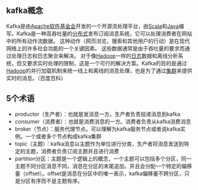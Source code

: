 ## kafka概念

Kafka是由[Apache软件基金会](https://baike.baidu.com/item/Apache软件基金会)开发的一个开源流处理平台，由[Scala](https://baike.baidu.com/item/Scala/2462287)和[Java](https://baike.baidu.com/item/Java/85979)编写。Kafka是一种高吞吐量的[分布式](https://baike.baidu.com/item/分布式/19276232)发布订阅消息系统，它可以处理消费者在网站中的所有动作流数据。 这种动作（网页浏览，搜索和其他用户的行动）是在现代网络上的许多社会功能的一个关键因素。 这些数据通常是由于吞吐量的要求而通过处理日志和日志聚合来解决。 对于像[Hadoop](https://baike.baidu.com/item/Hadoop)一样的[日志](https://baike.baidu.com/item/日志/2769135)数据和离线分析系统，但又要求实时处理的限制，这是一个可行的解决方案。Kafka的目的是通过[Hadoop](https://baike.baidu.com/item/Hadoop)的并行加载机制来统一线上和离线的消息处理，也是为了通过[集群](https://baike.baidu.com/item/集群/5486962)来提供实时的消息。（百度百科）

## 5个术语

- productor（生产者）：也就是发消息一方。生产者负责投递消息到kafka
- consumer（消费者）：也就是消费消息的一方。消费者负责从kafka消费消息
- broker（节点）：服务代理节点。可以理解为kafka服务节点或者说kafka实例。一个或者多个节点构成kafka集群
- topic（主题）：kafka消息以主题作为单位进行分类，生产者将消息发送到特定的主题，消费者负责订阅主题并且进行消费
- partition分区：主题是一个逻辑上的概念，一个主题可以包括多个分区，同一主题不同分区消息不同，消息在分区的末尾追加，并且会分配一个特定的偏移量（offset）。offset是消息在分区中的唯一表示，kafka偏移量不跨分区，只是分区有序而不是主题有序。

